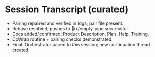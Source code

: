 # Session Transcript (curated)
- Pairing repaired and verified in logs; pair file present.
- Rebase resolved; pushes to ix/empty-pipe successful.
- Docs added/confirmed: Product Description, Plan, Help, Training.
- CoWrap routine + pairing checks demonstrated.
- Final: Orchestrator paired to *this* session; new continuation thread created.

